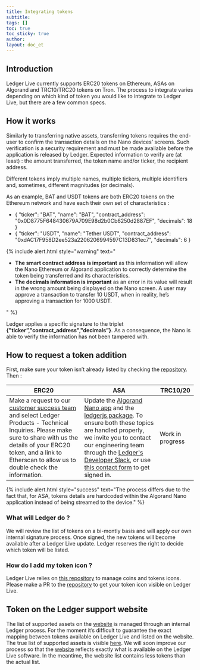 ```yaml
---
title: Integrating tokens
subtitle:
tags: []
toc: true
toc_sticky: true
author:
layout: doc_et
---
```


## Introduction

Ledger Live currently supports ERC20 tokens on Ethereum, ASAs on Algorand and TRC10/TRC20 tokens on Tron. The process to integrate varies depending on which kind of token you would like to integrate to Ledger Live, but there are a few common specs.

## How it works

Similarly to transferring native assets, transferring tokens requires the end-user to confirm the transaction details on the Nano devices’ screens. Such verification is a security requirement and must be made available before the application is released by Ledger. Expected information to verify are (at least) : the amount transferred, the token name and/or ticker, the recipient address.

Different tokens imply multiple names, multiple tickers, multiple identifiers and, sometimes, different magnitudes (or decimals).

As an example, BAT and USDT tokens are both ERC20 tokens on the Ethereum network and have each their own set of characteristics :

- {
  "ticker": "BAT",
  "name": "BAT",
  "contract_address": "0x0D8775F648430679A709E98d2b0Cb6250d2887EF",
  "decimals": 18
}
- {
  "ticker": "USDT",
  "name": "Tether USDT",
  "contract_address": "0xdAC17F958D2ee523a2206206994597C13D831ec7",
  "decimals": 6
}

<!--  -->
{% include alert.html style="warning" text="<ul><li><b>The smart contract address is important</b> as this information will allow the Nano Ethereum or Algorand application to correctly determine the token being transferred and its characteristics.</li><li><b>The decimals information is important</b> as an error in its value will result in the wrong amount being displayed on the Nano screen. A user may approve a transaction to transfer 10 USDT, when in reality, he’s approving a transaction for 1000 USDT.</li></ul>" %}
<!--  -->

Ledger applies a specific signature to the triplet **{"ticker”,"contract_address","decimals”}**. As a consequence, the Nano is able to verify the information has not been tampered with.


## How to request a token addition

First, make sure your token isn’t already listed by checking the [repository](https://github.com/LedgerHQ/ledgerjs/tree/master/packages/cryptoassets/data). Then :

|     ERC20       |     ASA     |       TRC10/20      |
|-----------------|-------------|---------------------|
|Make a request to our [customer success team](https://support.ledger.com/hc/en-us/requests/new) and select Ledger Products - Technical Inquiries. Please make sure to share with us the details of your ERC20 token, and a link to Etherscan to allow us to double check the information. | Update the [Algorand Nano app](https://github.com/LedgerHQ/app-algorand/blob/master/src/algo_asa.c) and the [ledgerjs package](https://github.com/LedgerHQ/ledgerjs/blob/master/packages/cryptoassets/data/asa.js). To ensure both these topics are handled properly, we invite you to contact our engineering team through the [Ledger's Developer Slack](https://ledger-dev.slack.com), or use [this contact form](https://developers.ledger.com/contact/) to get signed in.| Work in progress |

<!--  -->
{% include alert.html style="success" text="The process differs due to the fact that, for ASA, tokens details are hardcoded within the Algorand Nano application instead of being streamed to the device." %}
<!--  -->

### What will Ledger do ?

We will review the list of tokens on a bi-montly basis and will apply our own internal signature process. Once signed, the new tokens will become available after a Ledger Live update. Ledger reserves the right to decide which token will be listed.

### How do I add my token icon ?

Ledger Live relies on [this repository](https://github.com/LedgerHQ/ledger-live-common/tree/master/src/data/icons/svg) to manage coins and tokens icons. Please make a PR to the [repository](https://github.com/LedgerHQ/ledger-live-common/tree/master/src/data/icons/svg) to get your token icon visible on Ledger Live.

## Token on the Ledger support website

The list of supported assets on the [website](https://www.ledger.com/supported-crypto-assets/) is managed through an internal Ledger process. For the moment it’s difficult to guarantee the exact mapping between tokens available on Ledger Live and listed on the website. The true list of supported assets is visible [here](https://github.com/LedgerHQ/ledgerjs/tree/master/packages/cryptoassets/data).  We will soon improve our process so that the [website](https://www.ledger.com/supported-crypto-assets/) reflects exactly what is available on the Ledger Live software. In the meantime, the website list contains less tokens than the actual list.

